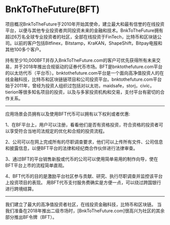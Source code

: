# BnkToTheFuture(BFT)

项目概况BnkToTheFuture于2010年开始其使命，建立最大和最有信誉的在线投资平台，以便与其他专业投资者共同投资未来的金融和技术。BnkToTheFuture拥有超过6万名全球专业投资者的社区，全部在线投资于FinTech，比特币和区块链公司。以前的客户包括Bitfinex，Bitstamp，KraKAN，ShapeShift，Bitpay电报和其他100多个客户。

持有至少10,000BFT并存入BnkToTheFuture.com的客户可优先获得所有未来交易，并于2018年推出合规驱动的证券代币市场。BFT是bnktothefuture.com平台的以太坊代币（平台币）。bnktothefuture.com平台是一个面向高净值投资人的在线金融科技，比特币和区块链链项目和公司投资平台。bnktothefuture.com平台始于2011年，曾经为投资人组织过包括对以太坊，maidsafe，storj，civic，tierion等很多知名项目的投资，以及与多家投资机构和交易，支付平台有密切的合作关系。

---

应用场景会员拥有以及使用BFT代币可以拥有以下权利或者优惠:

1、在BF平台上，用户可以注册，看看他们是否有资格投资，符合资格的投资者可以享受符合当地司法规定的优化和合规的投资流程。

2、公司可以在网上完成所有的尽职调查要求，他们可以上传所有文件、公司信息和披露信息，以便BFT平台的法律和经纪商合作伙伴进行法律审查。

3、通过BFT的平台销售新股或代币的公司可以使用简单易用的制作向导，使在BFT平台上市的流程简单直观。

4、BFT代币的目的是激励平台社区参与贡献、研究、执行尽职调查并监控该平台上投资项目的表现。
用BFT代币支付服务费确实是方便一点，可以绕过跨国银行进行跨境结算。

---

我们建立了最大的高净值投资者社区，在线投资金融科技，比特币和区块链。
当我们准备在2018年推出二级市场时，[BnkToTheFuture.com]很高兴为社区的其余部分推出BF令牌（BFT）。
